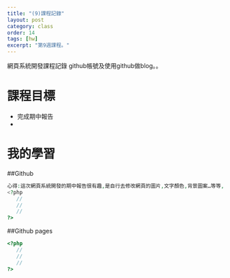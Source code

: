 ```yaml
---
title: "(9)課程記錄"
layout: post
category: class
order: 14
tags: [hw]
excerpt: "第9週課程。"
---
```

網頁系統開發課程記錄
github帳號及使用github做blog。。

# 課程目標
- 完成期中報告
- 

# 我的學習

##Github



```php
心得:這次網頁系統開發的期中報告很有趣,是自行去修改網頁的圖片,文字顏色,背景圖案…等等,在修改程式碼的過程中,也遇到了不少問題,像是圖片無法顯示,圖片跑掉…等等,再來,這一次的報告,我是將畢業旅行投票活動,更改為香菇喜好投票活動,並且圖片來源是上網Google蘑菇人方吉的圖片。 
<?php
   //
   //
   //
?>
```
##Github pages

```php
<?php
   //
   //
   //
?>
```


[1]: https://github.com/        "GitHub"
[2]: https://pages.github.com/  "GitHub Pages"
[3]: https://jekyllrb.com/      "Jekyll"
[4]: http://markdown.tw         "Markdown文件"
[5]: http://dillinger.io/       "Dillinger"








